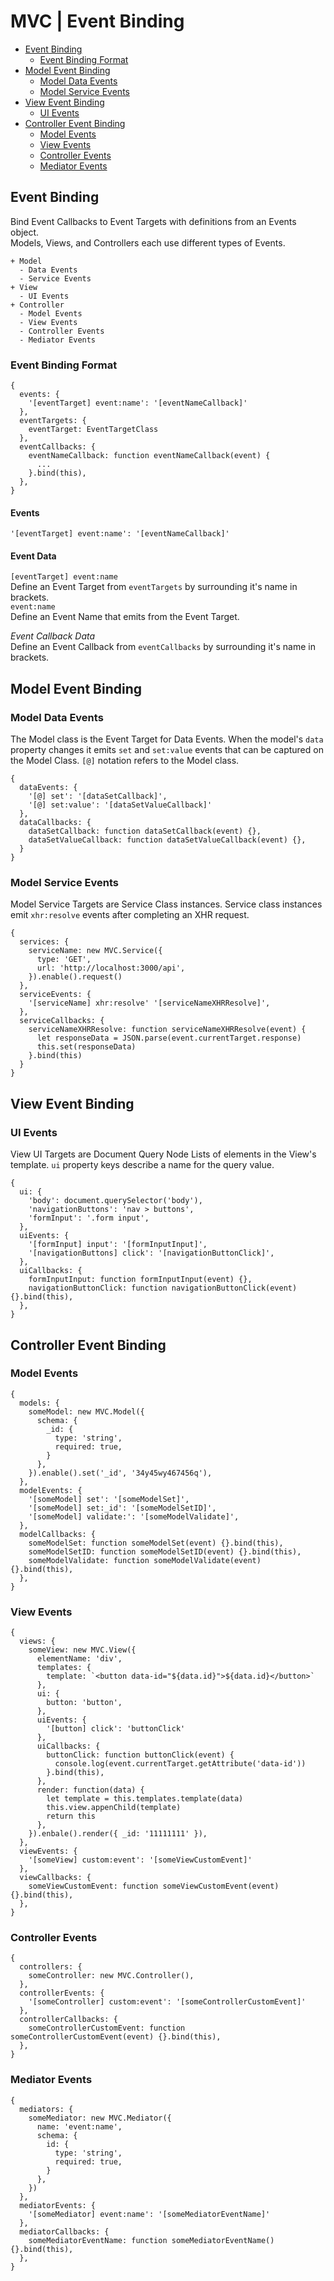 # MVC | Event Binding

- [Event Binding](#event-binding)
  - [Event Binding Format](#event-binding-format)
 - [Model Event Binding](#model-event-binding)
   - [Model Data Events](#model-data-events)
   - [Model Service Events](#model-service-events)
 - [View Event Binding](#view-event-binding)
   - [UI Events](#ui-events)
 - [Controller Event Binding](#controller-event-binding)
   - [Model Events](#model-events)
   - [View Events](#view-events)
   - [Controller Events](#controller-events)
   - [Mediator Events](#mediator-events)

## Event Binding
Bind Event Callbacks to Event Targets with definitions from an Events object.  
Models, Views, and Controllers each use different types of Events.  
```
+ Model
  - Data Events
  - Service Events
+ View
  - UI Events
+ Controller
  - Model Events
  - View Events
  - Controller Events
  - Mediator Events
```

### Event Binding Format
```
{
  events: {
    '[eventTarget] event:name': '[eventNameCallback]'
  },
  eventTargets: {
    eventTarget: EventTargetClass
  },
  eventCallbacks: {
    eventNameCallback: function eventNameCallback(event) {
      ...
    }.bind(this),
  },
}
```

#### Events
```
'[eventTarget] event:name': '[eventNameCallback]'
```

#### Event Data
`[eventTarget] event:name`  
Define an Event Target from `eventTargets` by surrounding it's name in brackets.  
`event:name`  
Define an Event Name that emits from the Event Target.  

*Event Callback Data*  
Define an Event Callback from `eventCallbacks` by surrounding it's name in brackets.  

## Model Event Binding
### Model Data Events
The Model class is the Event Target for Data Events. When the model's `data` property changes it emits `set` and `set:value` events that can be captured on the Model Class. `[@]` notation refers to the Model class.  
```
{
  dataEvents: {
    '[@] set': '[dataSetCallback]',
    '[@] set:value': '[dataSetValueCallback]'
  },
  dataCallbacks: {
    dataSetCallback: function dataSetCallback(event) {},
    dataSetValueCallback: function dataSetValueCallback(event) {},
  }
}
```

### Model Service Events
Model Service Targets are Service Class instances.  Service class instances emit `xhr:resolve` events after completing an XHR request.  
```
{
  services: {
    serviceName: new MVC.Service({
      type: 'GET',
      url: 'http://localhost:3000/api',
    }).enable().request()
  },
  serviceEvents: {
    '[serviceName] xhr:resolve' '[serviceNameXHRResolve]',
  },
  serviceCallbacks: {
    serviceNameXHRResolve: function serviceNameXHRResolve(event) {
      let responseData = JSON.parse(event.currentTarget.response)
      this.set(responseData)
    }.bind(this)
  }
}
```

## View Event Binding
### UI Events
View UI Targets are Document Query Node Lists of elements in the View's template. `ui` property keys describe a name for the query value.  
```
{
  ui: {
    'body': document.querySelector('body'),
    'navigationButtons': 'nav > buttons',
    'formInput': '.form input',
  },
  uiEvents: {
    '[formInput] input': '[formInputInput]',
    '[navigationButtons] click': '[navigationButtonClick]',
  },
  uiCallbacks: {
    formInputInput: function formInputInput(event) {},
    navigationButtonClick: function navigationButtonClick(event) {}.bind(this),
  },
}
```

## Controller Event Binding
### Model Events
```
{
  models: {
    someModel: new MVC.Model({
      schema: {
        _id: {
          type: 'string',
          required: true,
        }
      },
    }).enable().set('_id', '34y45wy467456q'),
  },
  modelEvents: {
    '[someModel] set': '[someModelSet]',
    '[someModel] set:_id': '[someModelSetID]',
    '[someModel] validate:': '[someModelValidate]',
  },
  modelCallbacks: {
    someModelSet: function someModelSet(event) {}.bind(this),
    someModelSetID: function someModelSetID(event) {}.bind(this),
    someModelValidate: function someModelValidate(event) {}.bind(this),
  },
}
```
### View Events
```
{
  views: {
    someView: new MVC.View({
      elementName: 'div',
      templates: {
        template: `<button data-id="${data.id}">${data.id}</button>`
      },
      ui: {
        button: 'button',
      },
      uiEvents: {
        '[button] click': 'buttonClick'
      },
      uiCallbacks: {
        buttonClick: function buttonClick(event) {
          console.log(event.currentTarget.getAttribute('data-id'))
        }.bind(this),
      },
      render: function(data) {
        let template = this.templates.template(data)
        this.view.appenChild(template)
        return this
      },
    }).enbale().render({ _id: '11111111' }),
  },
  viewEvents: {
    '[someView] custom:event': '[someViewCustomEvent]'
  },
  viewCallbacks: {
    someViewCustomEvent: function someViewCustomEvent(event) {}.bind(this),
  },
}
```
### Controller Events
```
{
  controllers: {
    someController: new MVC.Controller(),
  },
  controllerEvents: {
    '[someController] custom:event': '[someControllerCustomEvent]'
  },
  controllerCallbacks: {
    someControllerCustomEvent: function someControllerCustomEvent(event) {}.bind(this),
  },
}
```
### Mediator Events
```
{
  mediators: {
    someMediator: new MVC.Mediator({
      name: 'event:name',
      schema: {
        id: {
          type: 'string',
          required: true,
        }
      },
    })
  },
  mediatorEvents: {
    '[someMediator] event:name': '[someMediatorEventName]'
  },
  mediatorCallbacks: {
    someMediatorEventName: function someMediatorEventName() {}.bind(this),
  },
}
```
